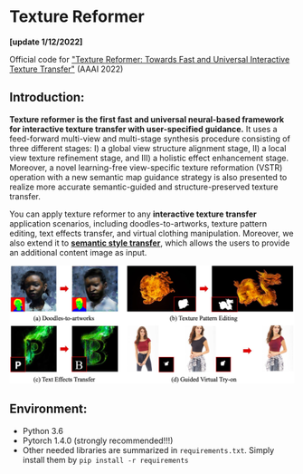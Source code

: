 # Texture Reformer
**[update 1/12/2022]**

Official code for ["Texture Reformer: Towards Fast and Universal Interactive Texture Transfer"](https://arxiv.org/abs/2112.02788) (AAAI 2022)

## Introduction:

**Texture reformer is the first fast and universal neural-based framework for interactive texture transfer with user-specified guidance.** It uses a feed-forward multi-view and multi-stage synthesis procedure consisting of three different stages: I) a global view structure alignment stage, II) a local view texture refinement stage, and III) a holistic effect enhancement stage. Moreover, a novel learning-free view-specific texture reformation (VSTR) operation with a new semantic map guidance strategy is also presented to realize more accurate semantic-guided and structure-preserved texture transfer. 

You can apply texture reformer to any **interactive texture transfer** application scenarios, including doodles-to-artworks, texture pattern editing, text effects transfer, and virtual clothing manipulation. Moreover, we also extend it to [**semantic style transfer**](https://arxiv.org/pdf/1603.01768.pdf), which allows the users to provide an additional content image as input.

![show](https://github.com/EndyWon/Texture-Reformer/blob/main/figures/teaser.jpg)

## Environment:
- Python 3.6
- Pytorch 1.4.0 (strongly recommended!!!)
- Other needed libraries are summarized in `requirements.txt`. Simply install them by `pip install -r requirements`



